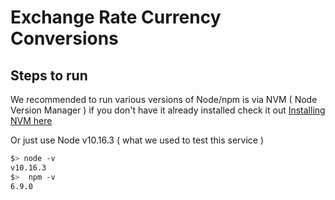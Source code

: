 # Exchange Rate Currency Conversions


## Steps to run
We recommended to run various versions of Node/npm is via NVM ( Node Version Manager )
if you don't have it already installed check it out [ Installing NVM here](https://github.com/nvm-sh/nvm)

Or just use Node v10.16.3 ( what we used to test this service )
``` sh
$> node -v
v10.16.3
$>  npm -v
6.9.0
```



```
